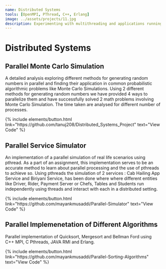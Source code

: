 ```yaml
---
name: Distributed Systems
tools: [OpenMPI, PThread, C++, Erlang]
image: ../assets/projects/11.jpg
description: Experimenting with multithreading and applications running in a distributed setting, thus making execution faster and handling fault tolerance.
---
```


# Distributed Systems

## Parallel Monte Carlo Simulation
A detailed analysis exploring different methods for generating random numbers in parallel and finding their application in common probabilistic algorithmic problems like Monte Carlo Simulations. Using 2 different methods for generating random numbers we have provided 4 ways to parallelize them and have successfully solved 2 math problems involving Monte Carlo Simulation. The time taken are analysed for different number of processes.
<p>{% include elements/button.html link="https://github.com/tanuj208/Distributed_Systems_Project" text="View Code" %}</p>

## Parallel Service Simulator
An implementation of a parallel simulation of real life scenarios using pthread. As a part of an assignment, this implementation serves to be an accurate method to learn about parallel processing and the use of pthreads to achieve so. Using pthreads the simulation of 2 services : Cab Hailing App Service and Biriyani Service, has been done where where different entities like Driver, Rider, Payment Server or Chefs, Tables and Students run independently using threads and interact with each in a distributed setting.

<p>{% include elements/button.html link="https://github.com/mayankmusaddi/Parallel-Simulator" text="View Code" %}</p>

## Parallel Implemenetation of Different Algorithms
Parallel implementation of Quicksort, Mergesort and Bellman Ford using C++ MPI, C Pthreads, JAVA RMI and Erlang.
<p>{% include elements/button.html link="https://github.com/mayankmusaddi/Parallel-Sorting-Algorithms" text="View Code" %}</p>